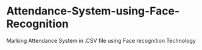 # Attendance-System-using-Face-Recognition
Marking Attendance System in .CSV file using Face recognition Technology 
